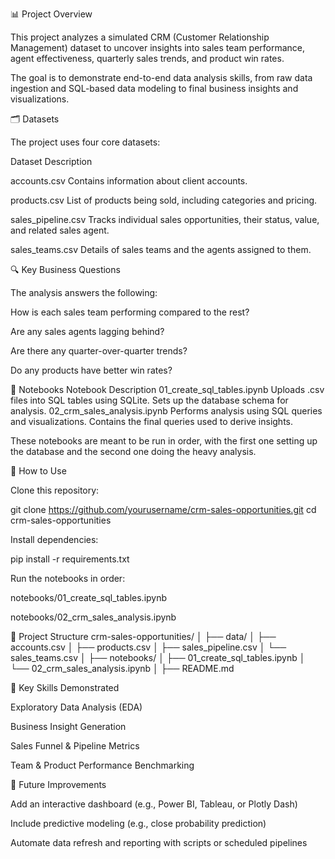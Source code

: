 📊 Project Overview

This project analyzes a simulated CRM (Customer Relationship Management) dataset to uncover insights into sales team performance, agent effectiveness, quarterly sales trends, and product win rates.

The goal is to demonstrate end-to-end data analysis skills, from raw data ingestion and SQL-based data modeling to final business insights and visualizations.

🗂️ Datasets

The project uses four core datasets:

Dataset	Description

accounts.csv	Contains information about client accounts.

products.csv	List of products being sold, including categories and pricing.

sales_pipeline.csv	Tracks individual sales opportunities, their status, value, and related sales agent.

sales_teams.csv	Details of sales teams and the agents assigned to them.


🔍 Key Business Questions

The analysis answers the following:

How is each sales team performing compared to the rest?

Are any sales agents lagging behind?

Are there any quarter-over-quarter trends?

Do any products have better win rates?

📓 Notebooks
Notebook	Description
01_create_sql_tables.ipynb	Uploads .csv files into SQL tables using SQLite. Sets up the database schema for analysis.
02_crm_sales_analysis.ipynb	Performs analysis using SQL queries and visualizations. Contains the final queries used to derive insights.

These notebooks are meant to be run in order, with the first one setting up the database and the second one doing the heavy analysis.

🧰 How to Use

Clone this repository:

git clone https://github.com/yourusername/crm-sales-opportunities.git
cd crm-sales-opportunities


Install dependencies:

pip install -r requirements.txt


Run the notebooks in order:

notebooks/01_create_sql_tables.ipynb

notebooks/02_crm_sales_analysis.ipynb

📁 Project Structure
crm-sales-opportunities/
│
├── data/
│   ├── accounts.csv
│   ├── products.csv
│   ├── sales_pipeline.csv
│   └── sales_teams.csv
│
├── notebooks/
│   ├── 01_create_sql_tables.ipynb
│   └── 02_crm_sales_analysis.ipynb
│
├── README.md

📌 Key Skills Demonstrated

Exploratory Data Analysis (EDA)

Business Insight Generation

Sales Funnel & Pipeline Metrics

Team & Product Performance Benchmarking

🚀 Future Improvements

Add an interactive dashboard (e.g., Power BI, Tableau, or Plotly Dash)

Include predictive modeling (e.g., close probability prediction)

Automate data refresh and reporting with scripts or scheduled pipelines
